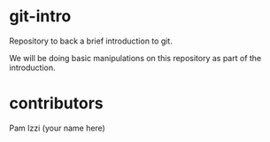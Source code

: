# git-intro
Repository to back a brief introduction to git.

We will be doing basic manipulations on this repository as part of the introduction.

# contributors
Pam
Izzi
(your name here)